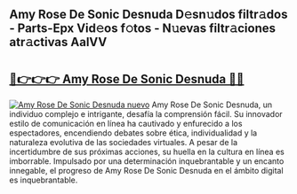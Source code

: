 ## Amy Rose De Sonic Desnuda D𝚎sn𝚞dos filtr𝚊dos - Parts-Epx Vid𝚎os f𝚘tos - N𝚞evas filtr𝚊ciones atr𝚊ctivas AalVV

# <h2><a href="http://mb8x1g.tromn.icu/?c=Amy+Rose+De+Sonic+Desnuda">🔗👉👉👉 Amy Rose De Sonic Desnuda 🔗🔗</a></h2>

[![Amy Rose De Sonic Desnuda nuevo](https://i.imgur.com/pEAQMta.gif)](http://mb8x1g.tromn.icu/?c=Amy+Rose+De+Sonic+Desnuda)
Amy Rose De Sonic Desnuda, un individuo complejo e intrigante, desafía la comprensión fácil. Su innovador estilo de comunicación en línea ha cautivado y enfurecido a los espectadores, encendiendo debates sobre ética, individualidad y la naturaleza evolutiva de las sociedades virtuales. A pesar de la incertidumbre de sus próximas acciones, su huella en la cultura en línea es imborrable. Impulsado por una determinación inquebrantable y un encanto innegable, el progreso de Amy Rose De Sonic Desnuda en el ámbito digital es inquebrantable.
